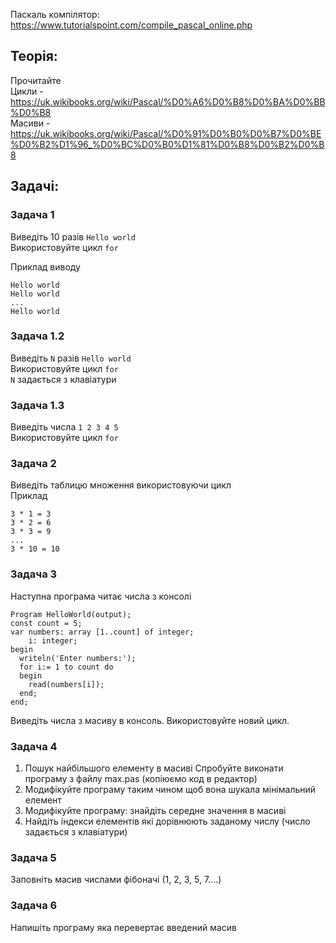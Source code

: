 Паскаль компілятор:  
https://www.tutorialspoint.com/compile_pascal_online.php

## Теорія: 
Прочитайте   
Цикли - https://uk.wikibooks.org/wiki/Pascal/%D0%A6%D0%B8%D0%BA%D0%BB%D0%B8  
Масиви - https://uk.wikibooks.org/wiki/Pascal/%D0%91%D0%B0%D0%B7%D0%BE%D0%B2%D1%96_%D0%BC%D0%B0%D1%81%D0%B8%D0%B2%D0%B8

## Задачі:

### Задача 1
Виведіть 10 разів `Hello world`  
Використовуйте цикл `for`  

Приклад виводу
   
    Hello world
    Hello world
    ...
    Hello world

### Задача 1.2
Виведіть `N` разів `Hello world`  
Використовуйте цикл `for`  
`N` задається з клавіатури  

### Задача 1.3
Виведіть числа `1 2 3 4 5`  
Використовуйте цикл `for`  

### Задача 2
Виведіть таблицю множення використовуючи цикл   
Приклад 

    3 * 1 = 3
    3 * 2 = 6
    3 * 3 = 9
    ...
    3 * 10 = 10

### Задача 3
Наступна програма читає числа з консолі   

    Program HelloWorld(output);
    const count = 5;
    var numbers: array [1..count] of integer;
        i: integer;
    begin
      writeln('Enter numbers:');
      for i:= 1 to count do 
      begin
        read(numbers[i]);
      end;
    end;

Виведіть числа з масиву в консоль. Використовуйте новий цикл.  

### Задача 4
1. Пошук найбільшого елементу в масиві
Спробуйте виконати програму з файлу max.pas (копіюємо код в редактор)
3. Модифікуйте програму таким чином щоб вона шукала мінімальний елемент
4. Модифікуйте програму: знайдіть середне значення в масиві
5. Найдіть індекси елементів які дорівнюють заданому числу (число задається з клавіатури)

### Задача 5
Заповніть масив числами фібоначі (1, 2, 3, 5, 7....)

### Задача 6
Напишіть програму яка перевертає введений масив

